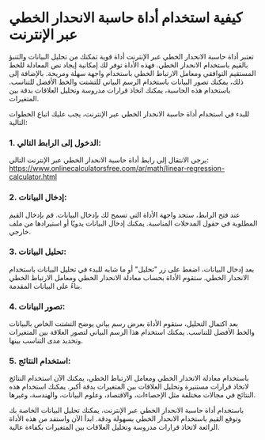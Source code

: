 كيفية استخدام أداة حاسبة الانحدار الخطي عبر الإنترنت
====================================================

تعتبر أداة حاسبة الانحدار الخطي عبر الإنترنت أداة قوية تمكنك من تحليل البيانات والتنبؤ بالقيم باستخدام الانحدار الخطي. فهذه الأداة توفر لك إمكانية إيجاد نص المعادلة للخط المستقيم التوافقي ومعامل الارتباط الخطي باستخدام واجهة سهلة ومريحة. بالإضافة إلى ذلك، يمكنك تصور البيانات باستخدام الرسم البياني للتشتت والخط الأفضل للتناسب. باستخدام هذه الحاسبة، يمكنك اتخاذ قرارات مدروسة وتحليل العلاقات بدقة بين المتغيرات.

للبدء في استخدام أداة حاسبة الانحدار الخطي عبر الإنترنت، يجب عليك اتباع الخطوات التالية:

### 1. الدخول إلى الرابط التالي:

يرجى الانتقال إلى رابط أداة حاسبة الانحدار الخطي عبر الإنترنت التالي: <https://www.onlinecalculatorsfree.com/ar/math/linear-regression-calculator.html>

### 2. إدخال البيانات:

عند فتح الرابط، ستجد واجهة الأداة التي تسمح لك بإدخال البيانات. قم بإدخال القيم المطلوبة في حقول المدخلات المناسبة. يمكنك إدخال البيانات يدويًا أو استيرادها من ملف خارجي.

### 3. تحليل البيانات:

بعد إدخال البيانات، اضغط على زر "تحليل" أو ما شابه للبدء في تحليل البيانات باستخدام الانحدار الخطي. ستقوم الأداة بحساب معادلة الانحدار الخطي ومعامل الارتباط الخطي بناءً على البيانات المقدمة.

### 4. تصور البيانات:

بعد اكتمال التحليل، ستقوم الأداة بعرض رسم بياني يوضح التشتت الخاص بالبيانات والخط الأفضل للتناسب. يمكنك استخدام هذا الرسم البياني لتصور العلاقة بين المتغيرات وتحديد مدى التناسب بينها.

### 5. استخدام النتائج:

باستخدام معادلة الانحدار الخطي ومعامل الارتباط الخطي، يمكنك الآن استخدام النتائج لاتخاذ قرارات مستنيرة وتحليل العلاقات بين المتغيرات بدقة أكبر. يمكنك استخدام هذه النتائج في مجالات مختلفة مثل الإحصاءات، والاقتصاد، وعلوم البيانات، والهندسة، وغيرها.

باستخدام أداة حاسبة الانحدار الخطي عبر الإنترنت، يمكنك تحليل البيانات الخاصة بك وتوقع القيم باستخدام الانحدار الخطي بسهولة ودقة. ابدأ الآن واستفد من هذه الأداة الرائعة لاتخاذ قرارات مدروسة وتحليل العلاقات بين المتغيرات بكفاءة عالية.